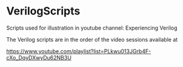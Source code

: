 # VerilogScripts
Scripts used for illustration in youtube channel: Experiencing Verilog

The Verilog scripts are in the order of the video sessions available at 

https://www.youtube.com/playlist?list=PLkwu013JGrb4F-cXo_DqyDXwyDu62NB3U



